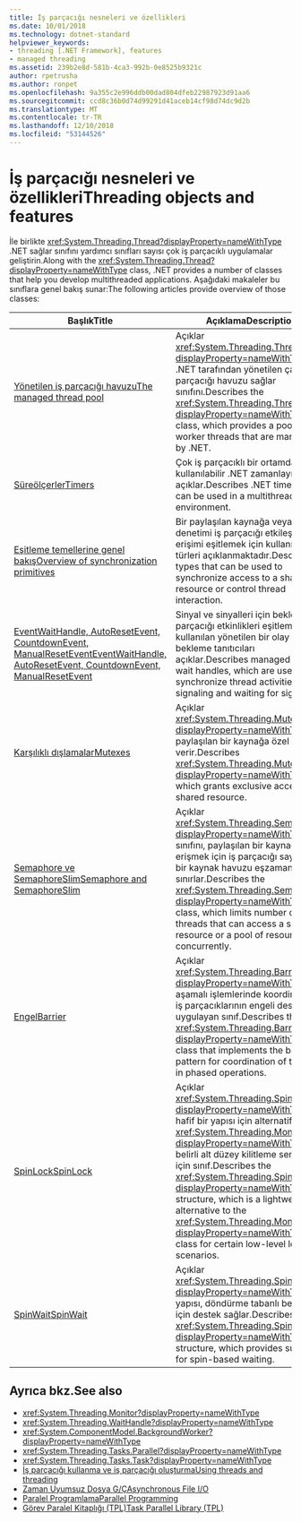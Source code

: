 ```yaml
---
title: İş parçacığı nesneleri ve özellikleri
ms.date: 10/01/2018
ms.technology: dotnet-standard
helpviewer_keywords:
- threading [.NET Framework], features
- managed threading
ms.assetid: 239b2e8d-581b-4ca3-992b-0e8525b9321c
author: rpetrusha
ms.author: ronpet
ms.openlocfilehash: 9a355c2e996ddb00dad804dfeb22987923d91aa6
ms.sourcegitcommit: ccd8c36b0d74d99291d41aceb14cf98d74dc9d2b
ms.translationtype: MT
ms.contentlocale: tr-TR
ms.lasthandoff: 12/10/2018
ms.locfileid: "53144526"
---
```

# <a name="threading-objects-and-features"></a><span data-ttu-id="c15d6-102">İş parçacığı nesneleri ve özellikleri</span><span class="sxs-lookup"><span data-stu-id="c15d6-102">Threading objects and features</span></span>

<span data-ttu-id="c15d6-103">İle birlikte <xref:System.Threading.Thread?displayProperty=nameWithType> .NET sağlar sınıfını yardımcı sınıfları sayısı çok iş parçacıklı uygulamalar geliştirin.</span><span class="sxs-lookup"><span data-stu-id="c15d6-103">Along with the <xref:System.Threading.Thread?displayProperty=nameWithType> class, .NET provides a number of classes that help you develop multithreaded applications.</span></span> <span data-ttu-id="c15d6-104">Aşağıdaki makaleler bu sınıflara genel bakış sunar:</span><span class="sxs-lookup"><span data-stu-id="c15d6-104">The following articles provide overview of those classes:</span></span>

|<span data-ttu-id="c15d6-105">Başlık</span><span class="sxs-lookup"><span data-stu-id="c15d6-105">Title</span></span>|<span data-ttu-id="c15d6-106">Açıklama</span><span class="sxs-lookup"><span data-stu-id="c15d6-106">Description</span></span>|  
|-----------|-----------------|  
|[<span data-ttu-id="c15d6-107">Yönetilen iş parçacığı havuzu</span><span class="sxs-lookup"><span data-stu-id="c15d6-107">The managed thread pool</span></span>](the-managed-thread-pool.md)|<span data-ttu-id="c15d6-108">Açıklar <xref:System.Threading.ThreadPool?displayProperty=nameWithType> .NET tarafından yönetilen çalışan iş parçacığı havuzu sağlar sınıfını.</span><span class="sxs-lookup"><span data-stu-id="c15d6-108">Describes the <xref:System.Threading.ThreadPool?displayProperty=nameWithType> class, which provides a pool of worker threads that are managed by .NET.</span></span>|  
|[<span data-ttu-id="c15d6-109">Süreölçerler</span><span class="sxs-lookup"><span data-stu-id="c15d6-109">Timers</span></span>](timers.md)|<span data-ttu-id="c15d6-110">Çok iş parçacıklı bir ortamda kullanılabilir .NET zamanlayıcılar açıklar.</span><span class="sxs-lookup"><span data-stu-id="c15d6-110">Describes .NET timers that can be used in a multithreaded environment.</span></span>|
|[<span data-ttu-id="c15d6-111">Eşitleme temellerine genel bakış</span><span class="sxs-lookup"><span data-stu-id="c15d6-111">Overview of synchronization primitives</span></span>](overview-of-synchronization-primitives.md)|<span data-ttu-id="c15d6-112">Bir paylaşılan kaynağa veya denetimi iş parçacığı etkileşim erişimi eşitlemek için kullanılan türleri açıklanmaktadır.</span><span class="sxs-lookup"><span data-stu-id="c15d6-112">Describes types that can be used to synchronize access to a shared resource or control thread interaction.</span></span>|
|[<span data-ttu-id="c15d6-113">EventWaitHandle, AutoResetEvent, CountdownEvent, ManualResetEvent</span><span class="sxs-lookup"><span data-stu-id="c15d6-113">EventWaitHandle, AutoResetEvent, CountdownEvent, ManualResetEvent</span></span>](eventwaithandle-autoresetevent-countdownevent-manualresetevent.md)|<span data-ttu-id="c15d6-114">Sinyal ve sinyalleri için bekleyen iş parçacığı etkinlikleri eşitlemek için kullanılan yönetilen bir olay bekleme tanıtıcıları açıklar.</span><span class="sxs-lookup"><span data-stu-id="c15d6-114">Describes managed event wait handles, which are used to synchronize thread activities by signaling and waiting for signals.</span></span>|
|[<span data-ttu-id="c15d6-115">Karşılıklı dışlamalar</span><span class="sxs-lookup"><span data-stu-id="c15d6-115">Mutexes</span></span>](mutexes.md)|<span data-ttu-id="c15d6-116">Açıklar <xref:System.Threading.Mutex?displayProperty=nameWithType>, paylaşılan bir kaynağa özel erişim verir.</span><span class="sxs-lookup"><span data-stu-id="c15d6-116">Describes <xref:System.Threading.Mutex?displayProperty=nameWithType>, which grants exclusive access to a shared resource.</span></span>|
|[<span data-ttu-id="c15d6-117">Semaphore ve SemaphoreSlim</span><span class="sxs-lookup"><span data-stu-id="c15d6-117">Semaphore and SemaphoreSlim</span></span>](semaphore-and-semaphoreslim.md)|<span data-ttu-id="c15d6-118">Açıklar <xref:System.Threading.Semaphore?displayProperty=nameWithType> sınıfını, paylaşılan bir kaynağa erişmek için iş parçacığı sayısı veya bir kaynak havuzu eşzamanlı olarak sınırlar.</span><span class="sxs-lookup"><span data-stu-id="c15d6-118">Describes the <xref:System.Threading.Semaphore?displayProperty=nameWithType> class, which limits number of threads that can access a shared resource or a pool of resources concurrently.</span></span>|
|[<span data-ttu-id="c15d6-119">Engel</span><span class="sxs-lookup"><span data-stu-id="c15d6-119">Barrier</span></span>](barrier.md)|<span data-ttu-id="c15d6-120">Açıklar <xref:System.Threading.Barrier?displayProperty=nameWithType> aşamalı işlemlerinde koordinasyon iş parçacıklarının engeli desenini uygulayan sınıf.</span><span class="sxs-lookup"><span data-stu-id="c15d6-120">Describes the <xref:System.Threading.Barrier?displayProperty=nameWithType> class that implements the barrier pattern for coordination of threads in phased operations.</span></span>|
|[<span data-ttu-id="c15d6-121">SpinLock</span><span class="sxs-lookup"><span data-stu-id="c15d6-121">SpinLock</span></span>](spinlock.md)|<span data-ttu-id="c15d6-122">Açıklar <xref:System.Threading.SpinLock?displayProperty=nameWithType> hafif bir yapısı için alternatif <xref:System.Threading.Monitor?displayProperty=nameWithType> belirli alt düzey kilitleme senaryoları için sınıf.</span><span class="sxs-lookup"><span data-stu-id="c15d6-122">Describes the <xref:System.Threading.SpinLock?displayProperty=nameWithType> structure, which is a lightweight alternative to the <xref:System.Threading.Monitor?displayProperty=nameWithType> class for certain low-level locking scenarios.</span></span>|
|[<span data-ttu-id="c15d6-123">SpinWait</span><span class="sxs-lookup"><span data-stu-id="c15d6-123">SpinWait</span></span>](spinwait.md)|<span data-ttu-id="c15d6-124">Açıklar <xref:System.Threading.SpinWait?displayProperty=nameWithType> yapısı, döndürme tabanlı bekleme için destek sağlar.</span><span class="sxs-lookup"><span data-stu-id="c15d6-124">Describes the <xref:System.Threading.SpinWait?displayProperty=nameWithType> structure, which provides support for spin-based waiting.</span></span>|

## <a name="see-also"></a><span data-ttu-id="c15d6-125">Ayrıca bkz.</span><span class="sxs-lookup"><span data-stu-id="c15d6-125">See also</span></span>

- <xref:System.Threading.Monitor?displayProperty=nameWithType>
- <xref:System.Threading.WaitHandle?displayProperty=nameWithType>
- <xref:System.ComponentModel.BackgroundWorker?displayProperty=nameWithType>
- <xref:System.Threading.Tasks.Parallel?displayProperty=nameWithType>
- <xref:System.Threading.Tasks.Task?displayProperty=nameWithType>
- [<span data-ttu-id="c15d6-126">İş parçacığı kullanma ve iş parçacığı oluşturma</span><span class="sxs-lookup"><span data-stu-id="c15d6-126">Using threads and threading</span></span>](using-threads-and-threading.md)
- [<span data-ttu-id="c15d6-127">Zaman Uyumsuz Dosya G/Ç</span><span class="sxs-lookup"><span data-stu-id="c15d6-127">Asynchronous File I/O</span></span>](../io/asynchronous-file-i-o.md)
- [<span data-ttu-id="c15d6-128">Paralel Programlama</span><span class="sxs-lookup"><span data-stu-id="c15d6-128">Parallel Programming</span></span>](../parallel-programming/index.md)
- [<span data-ttu-id="c15d6-129">Görev Paralel Kitaplığı (TPL)</span><span class="sxs-lookup"><span data-stu-id="c15d6-129">Task Parallel Library (TPL)</span></span>](../parallel-programming/task-parallel-library-tpl.md)
